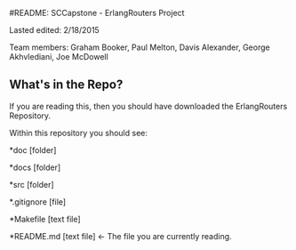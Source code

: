 #README: SCCapstone - ErlangRouters Project

Lasted edited: 2/18/2015

Team members: Graham Booker, Paul Melton, Davis Alexander, George Akhvlediani, Joe McDowell

## What's in the Repo?

If you are reading this, then you should have downloaded the ErlangRouters Repository.

Within this repository you should see:

*doc        [folder]

*docs       [folder]

*src        [folder]

*.gitignore [file]

*Makefile   [text file]

*README.md  [text file] <- The file you are currently reading.
